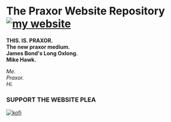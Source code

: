 # The Praxor Website Repository [![my website](https://img.shields.io/badge/click_to_visit_my_website-6822b3)](https://praxor.wtf)

**THIS. IS. PRAXOR.**<br>
**The new praxor medium.**<br>
**James Bond's Long Oxlong.**<br>
**Mike Hawk.**<br>

*Me.<br>*
*Praxor.<br>*
*Hi.<br>*

### SUPPORT THE WEBSITE PLEA
[![kofi](https://img.shields.io/badge/kofi-%23F16061.svg?&style=for-the-badge&logo=ko-fi&logoColor=white)](https://ko-fi.com/praxor)
